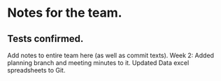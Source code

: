 # Notes for the team.
Tests confirmed.
---
Add notes to entire team here (as well as commit texts).
Week 2:
Added planning branch and meeting minutes to it.
Updated Data excel spreadsheets to Git.
